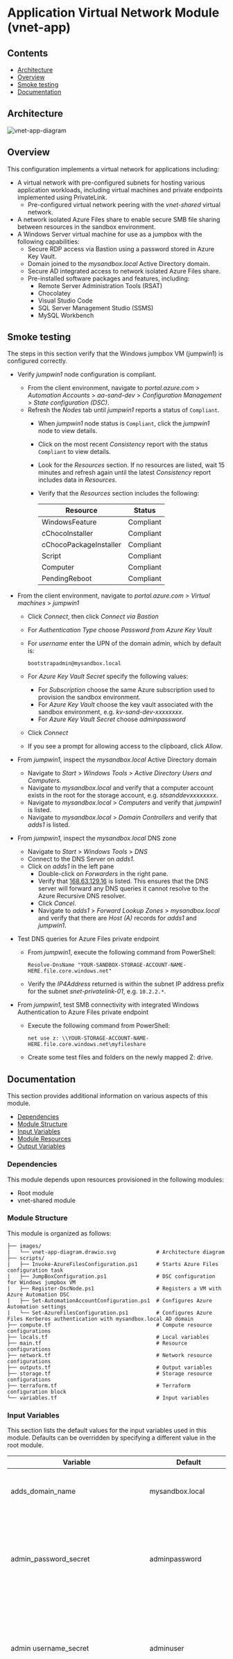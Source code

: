 # Application Virtual Network Module (vnet-app)

## Contents

* [Architecture](#architecture)
* [Overview](#overview)
* [Smoke testing](#smoke-testing)
* [Documentation](#documentation)

## Architecture

![vnet-app-diagram](./images/vnet-app-diagram.drawio.svg)

## Overview

This configuration implements a virtual network for applications including:

* A virtual network with pre-configured subnets for hosting various application workloads, including virtual machines and private endpoints implemented using PrivateLink.
  * Pre-configured virtual network peering with the *vnet-shared* virtual network.
* A network isolated Azure Files share to enable secure SMB file sharing between resources in the sandbox environment.
* A Windows Server virtual machine for use as a jumpbox with the following capabilities:
  * Secure RDP access via Bastion using a password stored in Azure Key Vault.
  * Domain joined to the *mysandbox.local* Active Directory domain.
  * Secure AD integrated access to network isolated Azure Files share.
  * Pre-installed software packages and features, including:
    * Remote Server Administration Tools (RSAT)
    * Chocolatey
    * Visual Studio Code
    * SQL Server Management Studio (SSMS)
    * MySQL Workbench

## Smoke testing

The steps in this section verify that the Windows jumpbox VM (jumpwin1) is configured correctly.

* Verify *jumpwin1* node configuration is compliant.
  * From the client environment, navigate to *portal.azure.com* > *Automation Accounts* > *aa-sand-dev* > *Configuration Management* > *State configuration (DSC)*.
  * Refresh the *Nodes* tab until *jumpwin1* reports a status of `Compliant`.
    * When *jumpwin1* node status is `Compliant`, click the *jumpwin1* node to view details.
    * Click on the most recent *Consistency* report with the status `Compliant` to view details.
    * Look for the *Resources* section. If no resources are listed, wait 15 minutes and refresh again until the latest *Consistency* report includes data in *Resources*.
    * Verify that the *Resources* section includes the following:

      Resource | Status
      --- | ---
      WindowsFeature | Compliant
      cChocoInstaller | Compliant
      cChocoPackageInstaller | Compliant
      Script | Compliant
      Computer | Compliant
      PendingReboot | Compliant

* From the client environment, navigate to *portal.azure.com* > *Virtual machines* > *jumpwin1*
  * Click *Connect*, then click *Connect via Bastion*
  * For *Authentication Type* choose *Password from Azure Key Vault*
  * For *username* enter the UPN of the domain admin, which by default is:
  
    ```plaintext
    bootstrapadmin@mysandbox.local
    ```

  * For *Azure Key Vault Secret* specify the following values:
    * For *Subscription* choose the same Azure subscription used to provision the sandbox environment.
    * For *Azure Key Vault* choose the key vault associated with the sandbox environment, e.g. *kv-sand-dev-xxxxxxxx*.
    * For *Azure Key Vault Secret* choose *adminpassword*
  * Click *Connect*
  * If you see a prompt for allowing access to the clipboard, click *Allow*.
  
* From *jumpwin1*, inspect the *mysandbox.local* Active Directory domain
  * Navigate to *Start* > *Windows Tools* > *Active Directory Users and Computers*.
  * Navigate to *mysandbox.local* and verify that a computer account exists in the root for the storage account, e.g. *stsanddevxxxxxxxx*.
  * Navigate to *mysandbox.local* > *Computers* and verify that *jumpwin1* is listed.
  * Navigate to *mysandbox.local* > *Domain Controllers* and verify that *adds1* is listed.

* From *jumpwin1*, inspect the *mysandbox.local* DNS zone
  * Navigate to *Start* > *Windows Tools* > *DNS*
  * Connect to the DNS Server on *adds1*.
  * Click on *adds1* in the left pane
    * Double-click on *Forwarders* in the right pane.
    * Verify that [168.63.129.16](https://learn.microsoft.com/azure/virtual-network/what-is-ip-address-168-63-129-16) is listed. This ensures that the DNS server will forward any DNS queries it cannot resolve to the Azure Recursive DNS resolver.
    * Click *Cancel*.
    * Navigate to *adds1* > *Forward Lookup Zones* > *mysandbox.local* and verify that there are *Host (A)* records for *adds1* and *jumpwin1*.

* Test DNS queries for Azure Files private endpoint
  * From *jumpwin1*, execute the following command from PowerShell:
  
    ```pwsh
    Resolve-DnsName "YOUR-SANDBOX-STORAGE-ACCOUNT-NAME-HERE.file.core.windows.net"
    ```

  * Verify the *IP4Address* returned is within the subnet IP address prefix for the subnet *snet-privatelink-01*, e.g. `10.2.2.*`.

* From *jumpwin1*, test SMB connectivity with integrated Windows Authentication to Azure Files private endpoint
  * Execute the following command from PowerShell:
  
    ```pwsh
    net use z: \\YOUR-STORAGE-ACCOUNT-NAME-HERE.file.core.windows.net\myfileshare
    ```

  * Create some test files and folders on the newly mapped Z: drive.

## Documentation

This section provides additional information on various aspects of this module.

* [Dependencies](#dependencies)
* [Module Structure](#module-structure)
* [Input Variables](#input-variables)
* [Module Resources](#module-resources)
* [Output Variables](#output-variables)

### Dependencies

This module depends upon resources provisioned in the following modules:

* Root module
* vnet-shared module

### Module Structure

This module is organized as follows:

```plaintext
├── images/
|   └── vnet-app-diagram.drawio.svg             # Architecture diagram
├── scripts/
|   ├── Invoke-AzureFilesConfiguration.ps1      # Starts Azure Files configuration task
|   ├── JumpBoxConfiguration.ps1                # DSC configuration for Windows jumpbox VM    
|   ├── Register-DscNode.ps1                    # Registers a VM with Azure Automation DSC
|   ├── Set-AutomationAccountConfiguration.ps1  # Configures Azure Automation settings
|   └── Set-AzureFilesConfiguration.ps1         # Configures Azure Files Kerberos authentication with mysandbox.local AD domain
├── compute.tf                                  # Compute resource configurations   
├── locals.tf                                   # Local variables
├── main.tf                                     # Resource configurations  
├── network.tf                                  # Network resource configurations  
├── outputs.tf                                  # Output variables
├── storage.tf                                  # Storage resource configurations
├── terraform.tf                                # Terraform configuration block
└── variables.tf                                # Input variables
```

### Input Variables

This section lists the default values for the input variables used in this module. Defaults can be overridden by specifying a different value in the root module.

Variable | Default | Description
--- | --- | ---
adds_domain_name | mysandbox.local | The AD DS domain name defined in the *vnet-shared* module.
admin_password_secret | adminpassword | The name of the key vault secret that contains the password for the admin account. Defined in the *vnet-shared* module.
admin username_secret | adminuser | The name of the key vault secret that contains the user name for the admin account. Defined in the *vnet-shared* module.
automation_account_name | aa-sand-dev | The name of the Azure Automation account used for DSC. Defined in the *vnet-shared* module.
dns_server | `10.1.1.4` | The IP address of the DNS server used for the virtual network. Defined in the *vnet-shared* module.
firewall_route_table_id | | The ID of the route table used for the firewall. Defined in the *vnet-shared* module.
key_vault_id | | The ID of the key vault defined in the root module.
key_vault_name | | The name of the key vault defined in the root module.
location | | The Azure region defined in the root module.
resource_group_name | | The name of the resource group defined in the root module.
storage_container_name | scripts | The name of the storage container used to store scripts.
storage_share_name | myfileshare | The name of the Azure Files share.
storage_share_quota_gb | 1024 | The quota for the Azure Files share in GB.
subnet_application_address_prefix | `10.2.0.0/24` | The address prefix for the application subnet.
subnet_appservice_address_prefix | `10.2.4.0/24` | The address prefix for the app service subnet.
subnet_database_address_prefix | `10.2.1.0/24` | The address prefix for the database subnet.
subnet_misc_address_prefix | `10.2.3.0/24` | The address prefix for the miscellaneous subnet.
subnet_privatelink_address_prefix | `10.2.2.0/24` | The address prefix for the private link subnet.
tags | | The tags defined in the root module.
unique_seed | | The unique seed used to generate unique names for resources. Defined in the root module.
user_object_id | | The object ID of the interactive user. Defined in the root module.
virtual_network_shared_id | | The resource ID of the shared services virtual network.  Defined in the *vnet-shared*  module.
virtual_network_shared_name | | The name of the shared services virtual network.  Defined in the *vnet-shared* module.
vm_jumpbox_win_image_offer | `WindowsServer` | The offer type of the virtual machine image used to create the VM.
vm_jumpbox_win_image_publisher | `MicrosoftWindowsServer` | The publisher for the virtual machine image used to create VM.
vm_jumpbox_win_image_sku | `2025-datacenter-azure-edition` | The SKU for the virtual machine image used to create the VM.
vm_jumpbox_win_image_version | `Latest` | The version of the virtual machine image used to create the VM.
vm_jumpbox_win_name | jumpwin1 | The name of the VM.
vm_jumpbox_win_size | `Standard_B2ls_v2` | The size of the VM.
vm_jumpbox_win_storage_account_type | `Standard_LRS` | The storage account type used for the managed disks attached to the VM.
vnet_address_space | `10.2.0.0/16` | The address space for the application virtual network.
vnet_name | app | The name of the application virtual network.

### Module Resources

This section lists the resources included in this configuration.

Address | Name | Notes
--- | --- | ---
module.vnet_app[0].azurerm_network_interface.this | nic&#8209;sand&#8209;dev&#8209;jumpwin1 | Network interface for the VM.
module.vnet_app[0].azurerm_network_security_group.groups[*] | | NSGs for each subnet.
module.vnet_app[0].azurerm_network_security_rule.rules[*] | | NSG rules for each NSG. See *locals.tf* for rule definitions.
module.vnet_app[0].azurerm_private_dns_a_record.storage_blob | | DNS A record for the blob storage private endpoint.
module.vnet_app[0].azurerm_private_dns_a_record.storage_file | | DNS A record for the file storage private endpoint.
module.vnet_app[0].azurerm_private_dns_zone.zones["privatelink.api.azureml.ms"] | | Private DNS zone for use with AI Foundry.
module.vnet_app[0].azurerm_private_dns_zone.zones["privatelink.azurecr.io"] | | Private DNS zone for Azure Container Registry.
module.vnet_app[0].azurerm_private_dns_zone.zones["privatelink.blob.core.windows.net"] | | Private DNS zone for Azure Blob storage.
module.vnet_app[0].azurerm_private_dns_zone.zones["privatelink.cognitiveservices.azure.com"] | | Private DNS zone for use with AI Foundry.
module.vnet_app[0].azurerm_private_dns_zone.zones["privatelink.database.windows.net"] | | Private DNS zone for Azure SQL Database.
module.vnet_app[0].azurerm_private_dns_zone.zones["privatelink.documents.azure.com"] | | Private DNS zone for Azure Cosmos DB.
module.vnet_app[0].azurerm_private_dns_zone.zones["privatelink.file.core.windows.net"] | | Private DNS zone for Azure Files.
module.vnet_app[0].azurerm_private_dns_zone.zones["privatelink.mysql.database.azure.com"] | | Private DNS zone for Azure MySQL Database.
module.vnet_app[0].azurerm_private_dns_zone.zones["privatelink.notebooks.azure.net"] | | Private DNS zone for use with AI Foundry.
module.vnet_app[0].azurerm_private_dns_zone.zones["privatelink.openai.azure.com"] | | Private DNS zone for use with AI Foundry.
module.vnet_app[0].azurerm_private_dns_zone.zones["privatelink.search.windows.net"] | | Private DNS zone for use with AI Foundry.
module.vnet_app[0].azurerm_private_dns_zone_virtual_network_link.vnet_app_links[*] | | Private DNS zone virtual network links for the application virtual network.
module.vnet_app[0].azurerm_private_dns_zone_virtual_network_link.vnet_shared_links[*] | | Private DNS zone virtual network links for the shared services virtual network.
module.vnet_app[0].azurerm_private_endpoint.storage_blob | pe&#8209;sand&#8209;dev&#8209;storage&#8209;blob | Private endpoint for the blob storage endpoint.
module.vnet_app[0].azurerm_private_endpoint.storage_file | pe&#8209;sand&#8209;dev&#8209;storage&#8209;file | Private endpoint for the file storage endpoint.
module.vnet_app[0].azurerm_role_assignment.assignments_storage[*] | | Role assignments for the storage account as defined in *locals.tf*.
module.vnet_app[0].azurerm_role_assignment.assignments_vm_win[*] | | Role assignments for the VM as defined in *locals.tf*.
module.vnet_app[0].azurerm_storage_account.this | stsanddevxxxxxxxx | Storage account for the blob and file storage.
module.vnet_app[0].azurerm_storage_blob.remote_scripts["orchestrator"] | Invoke&#8209;AzureFilesConfiguration.ps1 | Orchestration script run by custom script extension on the VM to launch Set&#8209;AzureFilesConfiguration.ps1 as a task.
module.vnet_app[0].azurerm_storage_blob.remote_scripts["worker"] | Set&#8209;AzureFilesConfiguration.ps1 | Worker script run by Invoke&#8209;AzureFilesConfiguration.ps1 on the VM to configure Azure Files Kerberos authentication with *mysandbox.local* AD domain.
module.vnet_app[0].azurerm_storage_container.this | scripts | Storage container for scripts.
module.vnet_app[0].azurerm_storage_share.this | myfileshare | Azure Files share for the sandbox environment.
module.vnet_app[0].azurerm_subnet.subnets["snet-app-01"] | | Dedicated subnet for VMs, application servers and web front ends.
module.vnet_app[0].azurerm_subnet.subnets["snet-appservice-01"] | | Dedicated subnet for Azure App Service.
module.vnet_app[0].azurerm_subnet.subnets["snet-db-01"] | | Dedicated subnet for database server VMs.
module.vnet_app[0].azurerm_subnet.subnets["snet-misc-03"] | | Reserved for future use by optional configurations.
module.vnet_app[0].azurerm_subnet.subnets["snet-privatelink-01"] | | Dedicated subnet for PrivateLink endpoints.
module.vnet_app[0].azurerm_subnet_network_security_group_association.associations[*] | | Associates the NSGs with the subnets.
module.vnet_app[0].azurerm_subnet_route_table_association.associations[*] | | Associates the route table with the subnets.
module.vnet_app[0].azurerm_virtual_machine_extension.this | | Custom script extension for the VM. Downloads scripts from the storage container and runs the orchestration script.
module.vnet_app[0].azurerm_virtual_network.this | vnet&#8209;sand&#8209;dev&#8209;app | Virtual network for application workloads in the sandbox environment.
module.vnet_app[0].azurerm_virtual_network_peering.app_to_shared | | Virtual network peering from the application virtual network to the shared services virtual network (vnet-shared).
module.vnet_app[0].azurerm_virtual_network_peering.shared_to_app | | Virtual network peering from the *vnet-shared* virtual network to the application virtual network.
module.vnet_app[0].azurerm_windows_virtual_machine.this | jumpwin1 | Domain joined Windows jumpbox VM. Required to establish Azure Files AD integration.

### Output Variables

This section includes a list of output variables returned by the module.

Name | Default | Comments
--- | --- | ---
azure_files_config_vm_extension_id | | Dependent modules can reference this output to determine if Azure Files configuration is complete.
private_dns_zones | | A map of private DNS zones provisioned in the module.
resource_ids | | A map of resource IDs for key resources in the module.
resource_names | | A map of resource names for key resources in the module.
storage_container_name | scripts | The name of the storage container used to store scripts.
storage_endpoints | | A map of storage endpoints for blob and file storage.
subnets | | A list of subnets provisioned in the application virtual network.
